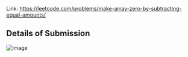 Link: https://leetcode.com/problems/make-array-zero-by-subtracting-equal-amounts/
## Details of Submission
![image](https://github.com/mgalang229/LeetCode-Make-Array-Zero-by-Subtracting-Equal-Amounts/assets/51401355/a4d75fdb-6313-48e0-be79-df7b63ecd5c6)
